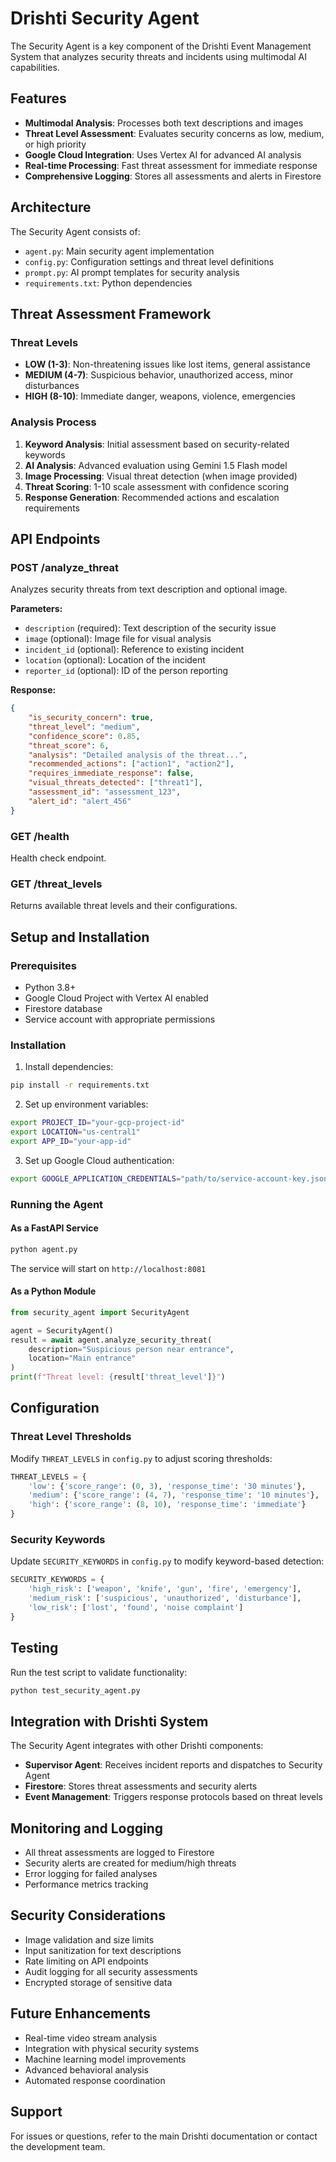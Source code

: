 # Drishti Security Agent

The Security Agent is a key component of the Drishti Event Management System that analyzes security threats and incidents using multimodal AI capabilities.

## Features

- **Multimodal Analysis**: Processes both text descriptions and images
- **Threat Level Assessment**: Evaluates security concerns as low, medium, or high priority
- **Google Cloud Integration**: Uses Vertex AI for advanced AI analysis
- **Real-time Processing**: Fast threat assessment for immediate response
- **Comprehensive Logging**: Stores all assessments and alerts in Firestore

## Architecture

The Security Agent consists of:

- `agent.py`: Main security agent implementation
- `config.py`: Configuration settings and threat level definitions
- `prompt.py`: AI prompt templates for security analysis
- `requirements.txt`: Python dependencies

## Threat Assessment Framework

### Threat Levels

- **LOW (1-3)**: Non-threatening issues like lost items, general assistance
- **MEDIUM (4-7)**: Suspicious behavior, unauthorized access, minor disturbances  
- **HIGH (8-10)**: Immediate danger, weapons, violence, emergencies

### Analysis Process

1. **Keyword Analysis**: Initial assessment based on security-related keywords
2. **AI Analysis**: Advanced evaluation using Gemini 1.5 Flash model
3. **Image Processing**: Visual threat detection (when image provided)
4. **Threat Scoring**: 1-10 scale assessment with confidence scoring
5. **Response Generation**: Recommended actions and escalation requirements

## API Endpoints

### POST /analyze_threat

Analyzes security threats from text description and optional image.

**Parameters:**
- `description` (required): Text description of the security issue
- `image` (optional): Image file for visual analysis
- `incident_id` (optional): Reference to existing incident
- `location` (optional): Location of the incident
- `reporter_id` (optional): ID of the person reporting

**Response:**
```json
{
    "is_security_concern": true,
    "threat_level": "medium",
    "confidence_score": 0.85,
    "threat_score": 6,
    "analysis": "Detailed analysis of the threat...",
    "recommended_actions": ["action1", "action2"],
    "requires_immediate_response": false,
    "visual_threats_detected": ["threat1"],
    "assessment_id": "assessment_123",
    "alert_id": "alert_456"
}
```

### GET /health

Health check endpoint.

### GET /threat_levels

Returns available threat levels and their configurations.

## Setup and Installation

### Prerequisites

- Python 3.8+
- Google Cloud Project with Vertex AI enabled
- Firestore database
- Service account with appropriate permissions

### Installation

1. Install dependencies:
```bash
pip install -r requirements.txt
```

2. Set up environment variables:
```bash
export PROJECT_ID="your-gcp-project-id"
export LOCATION="us-central1"
export APP_ID="your-app-id"
```

3. Set up Google Cloud authentication:
```bash
export GOOGLE_APPLICATION_CREDENTIALS="path/to/service-account-key.json"
```

### Running the Agent

#### As a FastAPI Service
```bash
python agent.py
```

The service will start on `http://localhost:8081`

#### As a Python Module
```python
from security_agent import SecurityAgent

agent = SecurityAgent()
result = await agent.analyze_security_threat(
    description="Suspicious person near entrance",
    location="Main entrance"
)
print(f"Threat level: {result['threat_level']}")
```

## Configuration

### Threat Level Thresholds

Modify `THREAT_LEVELS` in `config.py` to adjust scoring thresholds:

```python
THREAT_LEVELS = {
    'low': {'score_range': (0, 3), 'response_time': '30 minutes'},
    'medium': {'score_range': (4, 7), 'response_time': '10 minutes'},
    'high': {'score_range': (8, 10), 'response_time': 'immediate'}
}
```

### Security Keywords

Update `SECURITY_KEYWORDS` in `config.py` to modify keyword-based detection:

```python
SECURITY_KEYWORDS = {
    'high_risk': ['weapon', 'knife', 'gun', 'fire', 'emergency'],
    'medium_risk': ['suspicious', 'unauthorized', 'disturbance'],
    'low_risk': ['lost', 'found', 'noise complaint']
}
```

## Testing

Run the test script to validate functionality:

```bash
python test_security_agent.py
```

## Integration with Drishti System

The Security Agent integrates with other Drishti components:

- **Supervisor Agent**: Receives incident reports and dispatches to Security Agent
- **Firestore**: Stores threat assessments and security alerts
- **Event Management**: Triggers response protocols based on threat levels

## Monitoring and Logging

- All threat assessments are logged to Firestore
- Security alerts are created for medium/high threats
- Error logging for failed analyses
- Performance metrics tracking

## Security Considerations

- Image validation and size limits
- Input sanitization for text descriptions
- Rate limiting on API endpoints
- Audit logging for all security assessments
- Encrypted storage of sensitive data

## Future Enhancements

- Real-time video stream analysis
- Integration with physical security systems
- Machine learning model improvements
- Advanced behavioral analysis
- Automated response coordination

## Support

For issues or questions, refer to the main Drishti documentation or contact the development team. 